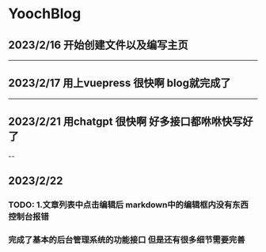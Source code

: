 # YoochBlog
## 2023/2/16   开始创建文件以及编写主页
---
## 2023/2/17    用上vuepress  很快啊  blog就完成了 
---
## 2023/2/21    用chatgpt   很快啊 好多接口都咻咻快写好了
--
## 2023/2/22    
###  TODO:  1.文章列表中点击编辑后  markdown中的编辑框内没有东西  控制台报错
### 完成了基本的后台管理系统的功能接口  但是还有很多细节需要完善